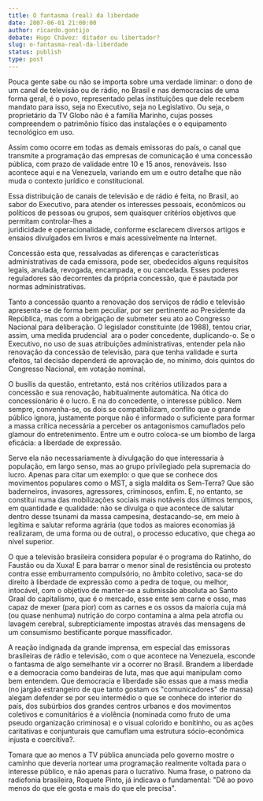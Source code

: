```yaml
---
title: O fantasma (real) da liberdade
date: 2007-06-01 21:00:00
author: ricardo.gontijo
debate: Hugo Chávez: ditador ou libertador?
slug: o-fantasma-real-da-liberdade
status: publish 
type: post
---
```


  
Pouca gente sabe ou não se importa sobre uma verdade liminar: o dono de um canal de televisão ou de rádio, no Brasil e nas democracias de uma forma geral, é o povo, representado pelas instituições que dele recebem mandato para isso, seja no Executivo, seja no Legislativo. Ou seja, o proprietário da TV Globo não é a família Marinho, cujas posses compreendem o patrimônio físico das instalações e o equipamento tecnológico em uso.   
  
Assim como ocorre em todas as demais emissoras do país, o canal que transmite a programação das empresas de comunicação é uma concessão pública, com prazo de validade entre 10 e 15 anos, renováveis. Isso acontece aqui e na Venezuela, variando em um e outro detalhe que não muda o contexto jurídico e constitucional.   
  
Essa distribuição de canais de televisão e de rádio é feita, no Brasil, ao sabor do Executivo, para atender os interesses pessoais, econômicos ou políticos de pessoas ou grupos, sem quaisquer critérios objetivos que permitam controlar-lhes a  
juridicidade e operacionalidade, conforme esclarecem diversos artigos e ensaios divulgados em livros e mais acessivelmente na Internet.  
  
Concessão esta que, ressalvadas as diferenças e características administrativas de cada emissora, pode ser, obedecidos alguns requisitos legais, anulada, revogada, encampada, e ou cancelada. Esses poderes reguladores são decorrentes da própria concessão, que é pautada por normas administrativas.   
  
Tanto a concessão quanto a renovação dos serviços de rádio e televisão apresenta-se de forma bem peculiar, por ser pertinente ao Presidente da República, mas com a obrigação de submeter seu ato ao Congresso Nacional para deliberação. O legislador constituinte (de 1988), tentou criar, assim, uma medida prudencial  ara o poder concedente, duplicando-o. Se o Executivo, no uso de suas atribuições administrativas, entender pela não renovação da concessão de televisão, para que tenha validade e surta efeitos, tal decisão dependerá de aprovação de, no mínimo, dois quintos do Congresso Nacional, em votação nominal.  
  
O busílis da questão, entretanto, está nos critérios utilizados para a concessão e sua renovação, habitualmente automática. Na ótica do concessionário é o lucro. E na do concedente, o interesse público. Nem sempre, convenha-se, os dois se compatibilizam, conflito que o grande público ignora, justamente porque não é informado o suficiente para formar a massa crítica necessária a perceber os antagonismos camuflados pelo glamour do entretenimento. Entre um e outro coloca-se um biombo de larga eficácia: a liberdade de expressão.  
  
 Serve ela não necessariamente à divulgação do que interessaria à população, em largo senso, mas ao grupo privilegiado pela supremacia do lucro. Apenas para citar um exemplo: o que que se conhece dos movimentos populares como o MST, a sigla maldita os Sem-Terra? Que são baderneiros, invasores, agressores, criminosos, enfim. E, no entanto, se constitui numa das mobilizações sociais mais notáveis dos últimos tempos, em quantidade e qualidade: não se divulga o que acontece de salutar dentro desse tsunami da massa campesina, destacando-se, em meio à legítima e salutar reforma agrária (que todos as maiores economias já realizaram, de uma forma ou de outra), o processo educativo, que chega ao nível superior.   
  
O que a televisão brasileira considera popular é o programa do Ratinho, do Faustão ou da Xuxa! E para barrar o menor sinal de resistência ou protesto contra esse emburramento compulsório, no âmbito coletivo, saca-se do direito à liberdade de expressão como a pedra de toque, ou melhor, intocável, com o objetivo de manter-se a submissão absoluta ao Santo Graal do capitalismo, que é o mercado, esse ente sem carne e osso, mas capaz de mexer (para pior) com as carnes e os ossos da maioria cuja má (ou quase nenhuma) nutrição do corpo contamina a alma pela atrofia ou lavagem cerebral, subrepticiamente impostas através das mensagens de um consumismo bestificante porque massificador.   
  
A reação indignada da grande imprensa, em especial das emissoras brasileiras de rádio e televisão, com o que acontece na Venezuela, esconde o fantasma de algo semelhante vir a ocorrer no Brasil. Brandem a liberdade e a democracia como bandeiras de luta, mas que aqui manipulam como bem entendem. Que democracia e liberdade são essas que a mass media (no jargão estrangeiro de que tanto gostam os "comunicadores" de massa) alegam defender se por seu intermédio o que se conhece do interior do país, dos subúrbios dos grandes centros urbanos e dos movimentos coletivos e comunitários é a violência (nominada como fruto de uma pseudo organização criminosa) e o visual colorido e bonitinho, ou as ações caritativas e conjunturais que camuflam uma estrutura sócio-econômica injusta e coercitiva?.  
  
Tomara que ao menos a TV pública anunciada pelo governo mostre o caminho que deveria nortear uma programação realmente voltada para o interesse público, e não apenas para o lucrativo. Numa frase, o patrono da radiofonia brasileira, Roquete Pinto, já indicava o fundamental: "Dê ao povo menos do que ele gosta e mais do que ele precisa".  

